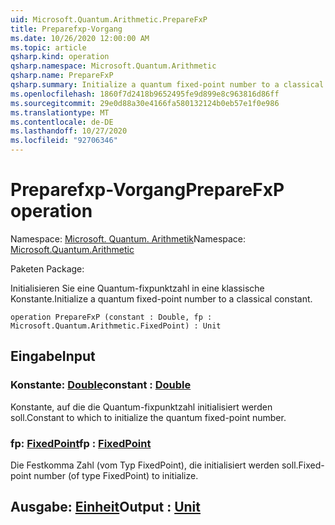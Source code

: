 ```yaml
---
uid: Microsoft.Quantum.Arithmetic.PrepareFxP
title: Preparefxp-Vorgang
ms.date: 10/26/2020 12:00:00 AM
ms.topic: article
qsharp.kind: operation
qsharp.namespace: Microsoft.Quantum.Arithmetic
qsharp.name: PrepareFxP
qsharp.summary: Initialize a quantum fixed-point number to a classical constant.
ms.openlocfilehash: 1860f7d2418b9652495fe9d899e8c963816d86ff
ms.sourcegitcommit: 29e0d88a30e4166fa580132124b0eb57e1f0e986
ms.translationtype: MT
ms.contentlocale: de-DE
ms.lasthandoff: 10/27/2020
ms.locfileid: "92706346"
---
```

# <a name="preparefxp-operation"></a><span data-ttu-id="0843d-102">Preparefxp-Vorgang</span><span class="sxs-lookup"><span data-stu-id="0843d-102">PrepareFxP operation</span></span>

<span data-ttu-id="0843d-103">Namespace: [Microsoft. Quantum. Arithmetik](xref:Microsoft.Quantum.Arithmetic)</span><span class="sxs-lookup"><span data-stu-id="0843d-103">Namespace: [Microsoft.Quantum.Arithmetic](xref:Microsoft.Quantum.Arithmetic)</span></span>

<span data-ttu-id="0843d-104">Paketen [](https://nuget.org/packages/)</span><span class="sxs-lookup"><span data-stu-id="0843d-104">Package: [](https://nuget.org/packages/)</span></span>


<span data-ttu-id="0843d-105">Initialisieren Sie eine Quantum-fixpunktzahl in eine klassische Konstante.</span><span class="sxs-lookup"><span data-stu-id="0843d-105">Initialize a quantum fixed-point number to a classical constant.</span></span>

```qsharp
operation PrepareFxP (constant : Double, fp : Microsoft.Quantum.Arithmetic.FixedPoint) : Unit
```


## <a name="input"></a><span data-ttu-id="0843d-106">Eingabe</span><span class="sxs-lookup"><span data-stu-id="0843d-106">Input</span></span>

### <a name="constant--double"></a><span data-ttu-id="0843d-107">Konstante: [Double](xref:microsoft.quantum.lang-ref.double)</span><span class="sxs-lookup"><span data-stu-id="0843d-107">constant : [Double](xref:microsoft.quantum.lang-ref.double)</span></span>

<span data-ttu-id="0843d-108">Konstante, auf die die Quantum-fixpunktzahl initialisiert werden soll.</span><span class="sxs-lookup"><span data-stu-id="0843d-108">Constant to which to initialize the quantum fixed-point number.</span></span>


### <a name="fp--fixedpoint"></a><span data-ttu-id="0843d-109">fp: [FixedPoint](xref:Microsoft.Quantum.Arithmetic.FixedPoint)</span><span class="sxs-lookup"><span data-stu-id="0843d-109">fp : [FixedPoint](xref:Microsoft.Quantum.Arithmetic.FixedPoint)</span></span>

<span data-ttu-id="0843d-110">Die Festkomma Zahl (vom Typ FixedPoint), die initialisiert werden soll.</span><span class="sxs-lookup"><span data-stu-id="0843d-110">Fixed-point number (of type FixedPoint) to initialize.</span></span>



## <a name="output--unit"></a><span data-ttu-id="0843d-111">Ausgabe: [Einheit](xref:microsoft.quantum.lang-ref.unit)</span><span class="sxs-lookup"><span data-stu-id="0843d-111">Output : [Unit](xref:microsoft.quantum.lang-ref.unit)</span></span>

